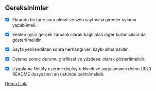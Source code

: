 ## Gereksinimler

- [X] Ekranda bir tane soru olmalı ve web sayfasına girenler oylama yapabilmeli.
- [X] Verilen oylar gerçek zamanlı olarak bağlı olan diğer kullanıcılara da gösterilmelidir.
- [X] Sayfa yenilendikten sonra herhangi veri kaybı olmamalıdır.
- [X] Oylama sonuç durumu grafiksel ve yüzdesel olarak gösterilmelidir.
- [X] Uygulama Netlify üzerine deploy edilmeli ve uygulamanın demo URL'i README dosyasının en üstünde belirtilmelidir.


[Demo Linki](https://61637999b70a9d4b1d33e17c--kind-mcnulty-18327b.netlify.app)
